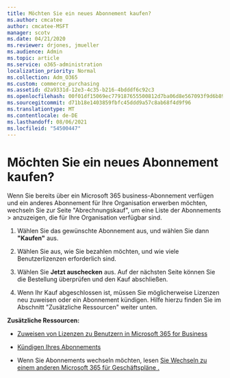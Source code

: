 ```yaml
---
title: Möchten Sie ein neues Abonnement kaufen?
ms.author: cmcatee
author: cmcatee-MSFT
manager: scotv
ms.date: 04/21/2020
ms.reviewer: drjones, jmueller
ms.audience: Admin
ms.topic: article
ms.service: o365-administration
localization_priority: Normal
ms.collection: Adm_O365
ms.custom: commerce_purchasing
ms.assetid: d2a9331d-12e3-4c35-b216-4bdddf6c92c3
ms.openlocfilehash: 00f01df15069ec779187655500812d7ba06d8e567093f9d6b89f96fe8e57a2dc
ms.sourcegitcommit: d71b18e1403859fbfc45ddd9a57c8ab68f4d9f96
ms.translationtype: MT
ms.contentlocale: de-DE
ms.lasthandoff: 08/06/2021
ms.locfileid: "54500447"
---
```

# <a name="looking-to-buy-a-new-subscription"></a>Möchten Sie ein neues Abonnement kaufen?

Wenn Sie bereits über ein Microsoft 365 business-Abonnement verfügen und ein anderes Abonnement  für Ihre Organisation erwerben möchten, wechseln Sie zur Seite "Abrechnungskauf", um eine Liste der Abonnements \> [](https://go.microsoft.com/fwlink/p/?linkid=868433) anzuzeigen, die für Ihre Organisation verfügbar sind.
 
1. Wählen Sie das gewünschte Abonnement aus, und wählen Sie dann **"Kaufen"** aus.

2. Wählen Sie aus, wie Sie bezahlen möchten, und wie viele Benutzerlizenzen erforderlich sind.

3. Wählen Sie **Jetzt auschecken** aus. Auf der nächsten Seite können Sie die Bestellung überprüfen und den Kauf abschließen.

4. Wenn Ihr Kauf abgeschlossen ist, müssen Sie möglicherweise Lizenzen neu zuweisen oder ein Abonnement kündigen. Hilfe hierzu finden Sie im Abschnitt "Zusätzliche Ressourcen" weiter unten.

 **Zusätzliche Ressourcen:**
  
- [Zuweisen von Lizenzen zu Benutzern in Microsoft 365 for Business](/microsoft-365/admin/add-users/add-users)
    
- [Kündigen Ihres Abonnements](/microsoft-365/commerce/subscriptions/cancel-your-subscription)
    
- Wenn Sie Abonnements wechseln möchten, lesen [Sie Wechseln zu einem anderen Microsoft 365 für Geschäftspläne .](/microsoft-365/commerce/subscriptions/switch-to-a-different-plan)